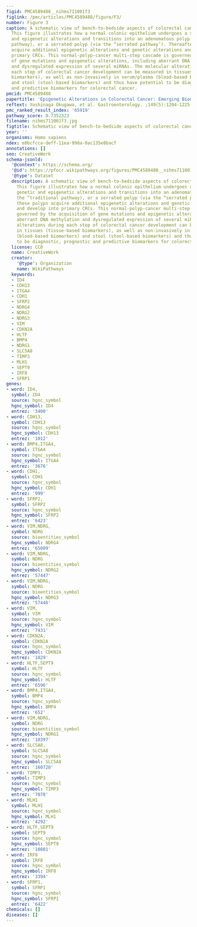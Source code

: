 ```yaml
---
figid: PMC4589488__nihms711001f3
figlink: /pmc/articles/PMC4589488/figure/F3/
number: Figure 3
caption: A schematic view of bench-to-bedside aspects of colorectal cancer epigenetics.
  This figure illustrates how a normal colonic epithelium undergoes a series of genetic
  and epigenetic alterations and transitions into an adenomatous polyp (via the “traditional
  pathway), or a serrated polyp (via the “serrated pathway’). Thereafter, these polyps
  acquire additional epigenetic alterations and genetic alterations and develop into
  primary CRCs. This normal-polyp-cancer multi-step cascade is governed by the acquisition
  of gene mutations and epigenetic alterations, including aberrant DNA methylation
  and dysregulated expression of several miRNAs. The molecular alterations during
  each step of colorectal cancer development can be measured in tissues (tissue-based
  biomarkers), as well as non-invasively in serum/plasma (blood-based biomarkers)
  and stool (stool-based biomarkers) and thus have potential to be diagnostic, prognostic
  and predictive biomarkers for colorectal cancer.
pmcid: PMC4589488
papertitle: 'Epigenetic Alterations in Colorectal Cancer: Emerging Biomarkers.'
reftext: Yoshinaga Okugawa, et al. Gastroenterology. ;149(5):1204-1225.e12.
pmc_ranked_result_index: '65919'
pathway_score: 0.7352323
filename: nihms711001f3.jpg
figtitle: Schematic view of bench-to-bedside aspects of colorectal cancer epigenetics
year: ''
organisms: Homo sapiens
ndex: e0bcfcca-deff-11ea-99da-0ac135e8bacf
annotations: []
seo: CreativeWork
schema-jsonld:
  '@context': https://schema.org/
  '@id': https://pfocr.wikipathways.org/figures/PMC4589488__nihms711001f3.html
  '@type': Dataset
  description: A schematic view of bench-to-bedside aspects of colorectal cancer epigenetics.
    This figure illustrates how a normal colonic epithelium undergoes a series of
    genetic and epigenetic alterations and transitions into an adenomatous polyp (via
    the “traditional pathway), or a serrated polyp (via the “serrated pathway’). Thereafter,
    these polyps acquire additional epigenetic alterations and genetic alterations
    and develop into primary CRCs. This normal-polyp-cancer multi-step cascade is
    governed by the acquisition of gene mutations and epigenetic alterations, including
    aberrant DNA methylation and dysregulated expression of several miRNAs. The molecular
    alterations during each step of colorectal cancer development can be measured
    in tissues (tissue-based biomarkers), as well as non-invasively in serum/plasma
    (blood-based biomarkers) and stool (stool-based biomarkers) and thus have potential
    to be diagnostic, prognostic and predictive biomarkers for colorectal cancer.
  license: CC0
  name: CreativeWork
  creator:
    '@type': Organization
    name: WikiPathways
  keywords:
  - ID4
  - CDH13
  - ITGA4
  - CDH1
  - SFRP2
  - NDRG4
  - NDRG2
  - NDRG3
  - VIM
  - CDKN2A
  - HLTF
  - BMP4
  - NDRG1
  - SLC5A8
  - TIMP3
  - MLH1
  - SEPT9
  - IRF8
  - SFRP1
genes:
- word: ID4,
  symbol: ID4
  source: hgnc_symbol
  hgnc_symbol: ID4
  entrez: '3400'
- word: CDH13,
  symbol: CDH13
  source: hgnc_symbol
  hgnc_symbol: CDH13
  entrez: '1012'
- word: BMP4,ITGA4,
  symbol: ITGA4
  source: hgnc_symbol
  hgnc_symbol: ITGA4
  entrez: '3676'
- word: CDH1,
  symbol: CDH1
  source: hgnc_symbol
  hgnc_symbol: CDH1
  entrez: '999'
- word: SFRP2,
  symbol: SFRP2
  source: hgnc_symbol
  hgnc_symbol: SFRP2
  entrez: '6423'
- word: VIM,NDRG,
  symbol: NDRG
  source: bioentities_symbol
  hgnc_symbol: NDRG4
  entrez: '65009'
- word: VIM,NDRG,
  symbol: NDRG
  source: bioentities_symbol
  hgnc_symbol: NDRG2
  entrez: '57447'
- word: VIM,NDRG,
  symbol: NDRG
  source: bioentities_symbol
  hgnc_symbol: NDRG3
  entrez: '57446'
- word: VIM,
  symbol: VIM
  source: hgnc_symbol
  hgnc_symbol: VIM
  entrez: '7431'
- word: CDKN2A,
  symbol: CDKN2A
  source: hgnc_symbol
  hgnc_symbol: CDKN2A
  entrez: '1029'
- word: HLTF,SEPT9
  symbol: HLTF
  source: hgnc_symbol
  hgnc_symbol: HLTF
  entrez: '6596'
- word: BMP4,ITGA4,
  symbol: BMP4
  source: hgnc_symbol
  hgnc_symbol: BMP4
  entrez: '652'
- word: VIM,NDRG,
  symbol: NDRG
  source: bioentities_symbol
  hgnc_symbol: NDRG1
  entrez: '10397'
- word: SLC5A8,
  symbol: SLC5A8
  source: hgnc_symbol
  hgnc_symbol: SLC5A8
  entrez: '160728'
- word: TIMP3,
  symbol: TIMP3
  source: hgnc_symbol
  hgnc_symbol: TIMP3
  entrez: '7078'
- word: MLH1
  symbol: MLH1
  source: hgnc_symbol
  hgnc_symbol: MLH1
  entrez: '4292'
- word: HLTF,SEPT9
  symbol: SEPT9
  source: hgnc_symbol
  hgnc_symbol: SEPT9
  entrez: '10801'
- word: IRF8
  symbol: IRF8
  source: hgnc_symbol
  hgnc_symbol: IRF8
  entrez: '3394'
- word: SFRP1,
  symbol: SFRP1
  source: hgnc_symbol
  hgnc_symbol: SFRP1
  entrez: '6422'
chemicals: []
diseases: []
---
```

